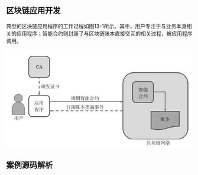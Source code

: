 ## 区块链应用开发
典型的区块链应用程序的工作过程如图13-1所示。其中，用户专注于与业务本身相关的应用程序；智能合约则封装了与区块链账本直接交互的相关过程，被应用程序调用。

![jpg](../images/blockchain-app.jpg)

## 案例源码解析